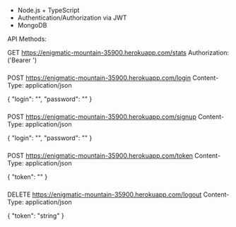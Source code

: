 - Node.js + TypeScript
- Authentication/Authorization via JWT
- MongoDB

API Methods:

GET https://enigmatic-mountain-35900.herokuapp.com/stats
Authorization: <string> ('Bearer <token>')
  
###

POST https://enigmatic-mountain-35900.herokuapp.com/login
Content-Type: application/json

{
    "login": "<string>",
    "password": "<string>"
}

###

POST https://enigmatic-mountain-35900.herokuapp.com/signup
Content-Type: application/json

{
    "login": "<string>",
    "password": "<string>"
}

###

POST https://enigmatic-mountain-35900.herokuapp.com/token
Content-Type: application/json

{
    "token": "<string>"
}

###

DELETE https://enigmatic-mountain-35900.herokuapp.com/logout
Content-Type: application/json

{
    "token": "string"
}

